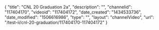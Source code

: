 {
    "title": "CNL 20 Graduation 2a",
    "description": "",
    "channelid": "117404170",
    "videoid": "117404172",
    "date_created": "1434533736",
    "date_modified": "1506616986",
    "type": "",
    "layout": "channelVideo",
    "url": "\/test-ii\/cnl-20-graduation\/117404170-117404172"
}